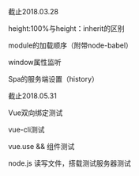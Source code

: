 截止2018.03.28

height:100%与height：inherit的区别

module的加载顺序（附带node-babel）

window属性监听

Spa的服务端设置（history）

截止2018.05.31

Vue双向绑定测试

vue-cli测试

vue.use && 组件测试

node.js 读写文件，搭载测试服务器测试
